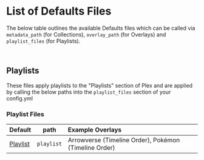 # List of Defaults Files

The below table outlines the available Defaults files which can be called via `metadata_path` (for Collections), `overlay_path` (for Overlays) and `playlist_files` (for Playlists).

```{include} collection_list.md
```

```{include} overlay_list.md
```

## Playlists

These files apply playlists to the "Playlists" section of Plex and are applied by calling the below paths into the `playlist_files` section of your config.yml

### Playlist Files

| Default              |    path    | Example Overlays                                       |
|:---------------------|:----------:|:-------------------------------------------------------|
| [Playlist](playlist) | `playlist` | Arrowverse (Timeline Order), Pokémon (Timeline Order)  |
